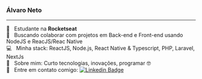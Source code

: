 ### Álvaro Neto
---------------
:rocket:  &nbsp; Estudante na **Rocketseat**
<br/> :purple_heart: &nbsp; Buscando colaborar com projetos em Back-end e Front-end usando NodeJS e ReacJS/Reac Native
 <br/> :computer: &nbsp; Minha stack: ReactJS, Node.js, React Native & Typescript, PHP, Laravel, NextJs
 <br/> 💬  &nbsp; Sobre mim: Curto tecnologias, inovações, programar 🤓
 <br/> :email: &nbsp; Entre em contato comigo: [![Linkedin Badge](https://img.shields.io/badge/-ÁlvaroNeto-blue?style=flat-square&logo=Linkedin&logoColor=white&link=https://www.linkedin.com/in/álvaro-neto-932492127/)](https://www.linkedin.com/in/álvaro-neto-932492127/)

<!--
**nextinhuh/nextinhuh** is a ✨ _special_ ✨ repository because its `README.md` (this file) appears on your GitHub profile.

Here are some ideas to get you started:

- 🔭 I’m currently working on ...
- 🌱 I’m currently learning ...
- 👯 I’m looking to collaborate on ...
- 🤔 I’m looking for help with ...
- 💬 Ask me about ...
- 📫 How to reach me: ...
- 😄 Pronouns: ...
- ⚡ Fun fact: ...
-->
